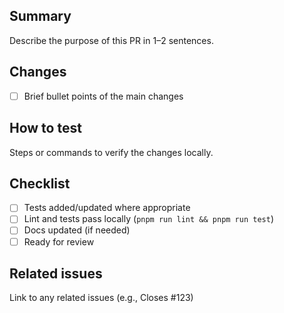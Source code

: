 ## Summary

Describe the purpose of this PR in 1–2 sentences.

## Changes

- [ ] Brief bullet points of the main changes

## How to test

Steps or commands to verify the changes locally.

## Checklist

- [ ] Tests added/updated where appropriate
- [ ] Lint and tests pass locally (`pnpm run lint && pnpm run test`)
- [ ] Docs updated (if needed)
- [ ] Ready for review

## Related issues

Link to any related issues (e.g., Closes #123)
